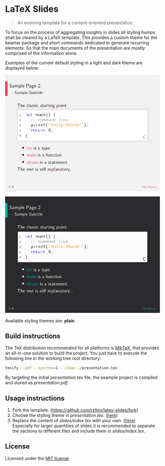 # LaTeX Slides
> An evolving template for a content-oriented presentation.

To focus on the process of aggregating insights in slides all styling humps shall be cleared by a LaTeX template. This provides a custom theme for the beamer package and short commands dedicated to generate recurring elements. So that the main documents of the presentation are mostly comprised of the information alone.

Examples of the current default styling in a light and dark theme are displayed below:

![Preview: light theme](styling/plain-light.png)

![Preview: dark theme](styling/plain-dark.png)

Available styling themes are: __plain__

## Build instructions

The TeX distribution recommended for all platforms is [MikTeX](https://github.com/MiKTeX/miktex), that provides an all-in-one solution to build the project. You just have to execute the following line in the working tree root directory:

```sh
texify --pdf --synctex=1 --clean ./presentation.tex
```

By targeting the initial _presentation.tex_ file, the example project is compiled and stored as _presentation.pdf_.

## Usage instructions

1. Fork the template. (<https://github.com/rzllmr/latex-slides/fork>)
2. Choose the styling theme in _presentation.tex_. ([here](https://github.com/rzllmr/latex-slides/blob/master/presentation.tex#L4))
3. Replace the content of _slides/index.tex_ with your own. ([here](https://github.com/rzllmr/latex-slides/blob/master/slides/index.tex))\
Especially for larger quantities of slides it is recommended to separate the sections to different files and include them in _slides/index.tex_.

## License

Licensed under the [MIT license](https://github.com/rzllmr/latex-slides/blob/master/LICENSE).
